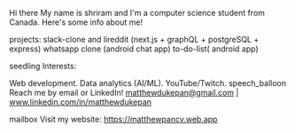 Hi there 
My name is shriram and I'm a computer science student from Canada. Here's some info about me!

projects:
slack-clone and lireddit (next.js + graphQL + postgreSQL + express)
whatsapp clone (android chat app)
to-do-list( android app)

seedling Interests:

Web development.
Data analytics (AI/ML).
YouTube/Twitch.
speech_balloon Reach me by email or LinkedIn! matthewdukepan@gmail.com | www.linkedin.com/in/matthewdukepan

mailbox Visit my website: https://matthewpancv.web.app
